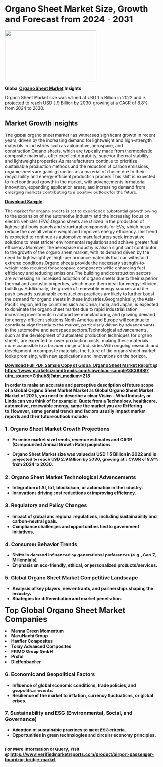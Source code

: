 <H1>Organo Sheet Market Size, Growth and Forecast from 2024 - 2031</H1><img class="aligncenter size-medium wp-image-584254" src="https://thirdeyenews.in/wp-content/uploads/2024/09/Global-Market-Research-300x168.jpeg" alt="" width="300" height="168" /><p><strong>Global&nbsp;<a href="https://www.marketsizeandtrends.com/download-sample/383898/?utm_source=Github8j?utm_medium=218">Organo Sheet Market</a> Insights</strong></p><p>Organo Sheet Market size was valued at USD 1.5 Billion in 2022 and is projected to reach USD 2.9 Billion by 2030, growing at a CAGR of 8.8% from 2024 to 2030.</p><p><h2>Market Growth Insights</h2> <p>The global organo sheet market has witnessed significant growth in recent years, driven by the increasing demand for lightweight and high-strength materials in industries such as automotive, aerospace, and construction.Organo sheets, which are typically made from thermoplastic composite materials, offer excellent durability, superior thermal stability, and lightweight properties.As manufacturers continue to prioritize sustainable production methods and the reduction of carbon emissions, organo sheets are gaining traction as a material of choice due to their recyclability and energy-efficient production process.This shift is expected to fuel continued growth in the market, with advancements in material innovation, expanding application areas, and increasing demand from emerging markets contributing to a positive outlook for the future.</p> <p><strong><a href="#">Download Sample</a></strong></p> <p>The market for organo sheets is set to experience substantial growth owing to the expansion of the automotive industry and the increasing focus on electric vehicles (EVs).Organo sheets are utilized in the production of lightweight body panels and structural components for EVs, which helps reduce the overall vehicle weight and improves energy efficiency.This trend is expected to continue as automotive manufacturers seek innovative solutions to meet stricter environmental regulations and achieve greater fuel efficiency.Moreover, the aerospace industry is also a significant contributor to the growth of the organo sheet market, with its demand driven by the need for lightweight yet high-performance materials that can withstand extreme conditions.Organo sheets provide the necessary strength-to-weight ratio required for aerospace components while enhancing fuel efficiency and reducing emissions.The building and construction sectors are witnessing an increased adoption of organo sheets due to their superior thermal and acoustic properties, which make them ideal for energy-efficient buildings.Additionally, the growth of renewable energy sources and the push towards sustainable construction practices are likely to further boost the demand for organo sheets in these industries.Geographically, the Asia-Pacific region, led by countries such as China, India, and Japan, is expected to dominate the organo sheet market due to rapid industrialization, increasing investments in automotive manufacturing, and growing demand for energy-efficient solutions.North America and Europe will continue to contribute significantly to the market, particularly driven by advancements in the automotive and aerospace sectors.Technological advancements, such as the development of automated production techniques for organo sheets, are expected to lower production costs, making these materials more accessible to a broader range of industries.With ongoing research and development in composite materials, the future of the organo sheet market looks promising, with new applications and innovations on the horizon.</p> <p><strong><a href="#"></p><p><span class=""><strong>Download Full PDF Sample Copy of Global Organo Sheet Market Report</strong> @ <a href="https://www.marketsizeandtrends.com/download-sample/383898/?utm_source=Github8j?utm_medium=218" target="_blank">https://www.marketsizeandtrends.com/download-sample/383898/?utm_source=Github8j?utm_medium=218</a></span></p><p>In order to make an accurate and perceptive description of future scope of a Global&nbsp;Organo Sheet Market Market as Global&nbsp;Organo Sheet Market Market of 2025, you need to describe a clear Vision &ndash; What Industry or Linda can you think of for example: Quote from a Technology, healthcare, automotive, renewable energy, name the market you are Reffering to.However, some general trends and factors usually impact market reports and their future outlook include:</p><h3>1.&nbsp;<strong>Organo Sheet Market Growth Projections</strong></h3><ul><li>Examine market size trends, revenue estimates and CAGR (Compounded Annual Growth Rate) projections.</li><li><p>Organo Sheet Market size was valued at USD 1.5 Billion in 2022 and is projected to reach USD 2.9 Billion by 2030, growing at a CAGR of 8.8% from 2024 to 2030.</p></li></ul><h3>2.&nbsp;<strong>Organo Sheet Market Technological Advancements</strong></h3><ul><li>Integration of AI, IoT, blockchain, or automation in the industry.</li><li>Innovations driving cost reductions or improving efficiency.</li></ul><h3>3.&nbsp;<strong>Regulatory and Policy Changes</strong></h3><ul><li>Impact of global and regional regulations, including sustainability and carbon-neutral goals.</li><li>Compliance challenges and opportunities tied to government initiatives.</li></ul><h3>4.&nbsp;<strong>Consumer Behavior Trends</strong></h3><ul><li>Shifts in demand influenced by generational preferences (e.g., Gen Z, Millennials).</li><li>Emphasis on eco-friendly, ethical, or personalized products/services.</li></ul><h3>5.&nbsp;<strong>Global Organo Sheet Market Competitive Landscape</strong></h3><ul><li>Analysis of key players, new entrants, and partnerships shaping the industry.</li><li>Strategies for differentiation and market penetration.</li></ul><p data-pm-slice="1 1 []"><span style="color: inherit; font-family: inherit; font-size: 25px;">Top Global Organo Sheet Market Companies</span></p><div class="" data-test-id=""><p><li>Manna Green Momentum</li><li> MaruHachi Group</li><li> Haufler Composites</li><li> Toray Advanced Composites</li><li> FRIMO Group GmbH</li><li> Profol</li><li> Dieffenbacher</li></p></div><h3>6.&nbsp;<strong>Economic and Geopolitical Factors</strong></h3><ul><li>Influence of global economic conditions, trade policies, and geopolitical events.</li><li>Resilience of the market to inflation, currency fluctuations, or global crises.</li></ul><h3>7.&nbsp;<strong>Sustainability and ESG (Environmental, Social, and Governance)</strong></h3><ul><li>Adoption of sustainable practices to meet ESG criteria.</li><li>Opportunities in green technologies and circular economy principles.</li></ul><h2><strong style="font-size: 14px;">For More Information or Query, Visit @&nbsp;</strong><a style="background-color: #ffffff; font-size: 14px;" href="https://www.marketsizeandtrends.com/report/organo-sheet-market/" target="_blank">https://www.verifiedmarketreports.com/product/airport-passenger-boarding-bridge-market</a></h2>